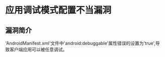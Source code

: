 # 应用调试模式配置不当漏洞

## 漏洞简介

'AndroidManifest.xml'文件中'android:debuggable'属性错误的设置为'true',导致客户端应用可以被任意调试。

